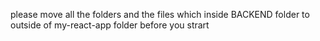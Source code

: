 please move all the folders and the files which inside BACKEND folder to outside of my-react-app folder before you strart